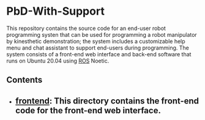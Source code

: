 # PbD-With-Support
This repository contains the source code for an end-user robot programming systen that can be used for programming a robot manipulator by kinesthetic demonstration; the system includes a customizable help menu and chat assistant to support end-users during programming. The system consists of a front-end web interface and back-end software that runs on Ubuntu 20.04 using [ROS](https://www.ros.org/) Noetic. 

## Contents
- [frontend]([https://github.com/intuitivecomputing/demoshop/tree/main/demoshop-windows](https://github.com/intuitivecomputing/PbD-With-Support/tree/main/frontend)): This directory contains the front-end code for the front-end web interface. 
  - 

